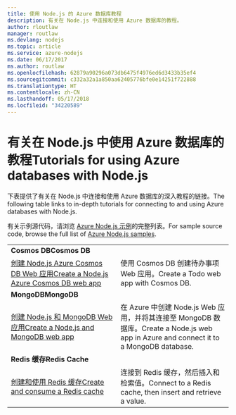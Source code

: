 ```yaml
---
title: 使用 Node.js 的 Azure 数据库教程
description: 有关在 Node.js 中连接和使用 Azure 数据库的教程。
author: rloutlaw
manager: routlaw
ms.devlang: nodejs
ms.topic: article
ms.service: azure-nodejs
ms.date: 06/17/2017
ms.author: routlaw
ms.openlocfilehash: 62879a90296a073db6475f4976ed6d3433b35ef4
ms.sourcegitcommit: c332a32a1a850aa62405776bfe0e14251f722888
ms.translationtype: HT
ms.contentlocale: zh-CN
ms.lasthandoff: 05/17/2018
ms.locfileid: "34220589"
---
```

# <a name="tutorials-for-using-azure-databases-with-nodejs"></a><span data-ttu-id="d8136-103">有关在 Node.js 中使用 Azure 数据库的教程</span><span class="sxs-lookup"><span data-stu-id="d8136-103">Tutorials for using Azure databases with Node.js</span></span>

<span data-ttu-id="d8136-104">下表提供了有关在 Node.js 中连接和使用 Azure 数据库的深入教程的链接。</span><span class="sxs-lookup"><span data-stu-id="d8136-104">The following table links to in-depth tutorials for connecting to and using Azure databases with Node.js.</span></span> 

<span data-ttu-id="d8136-105">有关示例源代码，请浏览 [Azure Node.js 示例](https://azure.microsoft.com/resources/samples/?term=nodejs)的完整列表。</span><span class="sxs-lookup"><span data-stu-id="d8136-105">For sample source code, browse the full list of [Azure Node.js samples](https://azure.microsoft.com/resources/samples/?term=nodejs).</span></span>

| | |
|---|---|
| <span data-ttu-id="d8136-106">**Cosmos DB**</span><span class="sxs-lookup"><span data-stu-id="d8136-106">**Cosmos DB**</span></span> ||
| [<span data-ttu-id="d8136-107">创建 Node.js Azure Cosmos DB Web 应用</span><span class="sxs-lookup"><span data-stu-id="d8136-107">Create a Node.js Azure Cosmos DB web app</span></span>](http://docs.microsoft.com/azure/documentdb/documentdb-nodejs-application?toc=/azure/node/toc.json&bc=/azure/node/toc.json) | <span data-ttu-id="d8136-108">使用 Cosmos DB 创建待办事项 Web 应用。</span><span class="sxs-lookup"><span data-stu-id="d8136-108">Create a Todo web app with Cosmos DB.</span></span>  |
| <span data-ttu-id="d8136-109">**MongoDB**</span><span class="sxs-lookup"><span data-stu-id="d8136-109">**MongoDB**</span></span> ||
| [<span data-ttu-id="d8136-110">创建 Node.js 和 MongoDB Web 应用</span><span class="sxs-lookup"><span data-stu-id="d8136-110">Create a Node.js and MongoDB web app</span></span>](http://docs.microsoft.com/azure/app-service-web/app-service-web-tutorial-nodejs-mongodb-app?toc=/azure/node/toc.json&bc=/azure/node/toc.json) | <span data-ttu-id="d8136-111">在 Azure 中创建 Node.js Web 应用，并将其连接至 MongoDB 数据库。</span><span class="sxs-lookup"><span data-stu-id="d8136-111">Create a Node.js web app in Azure and connect it to a MongoDB database.</span></span>  |
| <span data-ttu-id="d8136-112">**Redis 缓存**</span><span class="sxs-lookup"><span data-stu-id="d8136-112">**Redis Cache**</span></span> | |
| [<span data-ttu-id="d8136-113">创建和使用 Redis 缓存</span><span class="sxs-lookup"><span data-stu-id="d8136-113">Create and consume a Redis cache</span></span>](http://docs.microsoft.com/azure/redis-cache/cache-nodejs-get-started?toc=/azure/node/toc.json&bc=/azure/node/toc.json) | <span data-ttu-id="d8136-114">连接到 Redis 缓存，然后插入和检索值。</span><span class="sxs-lookup"><span data-stu-id="d8136-114">Connect to a Redis cache, then insert and retrieve a value.</span></span>
